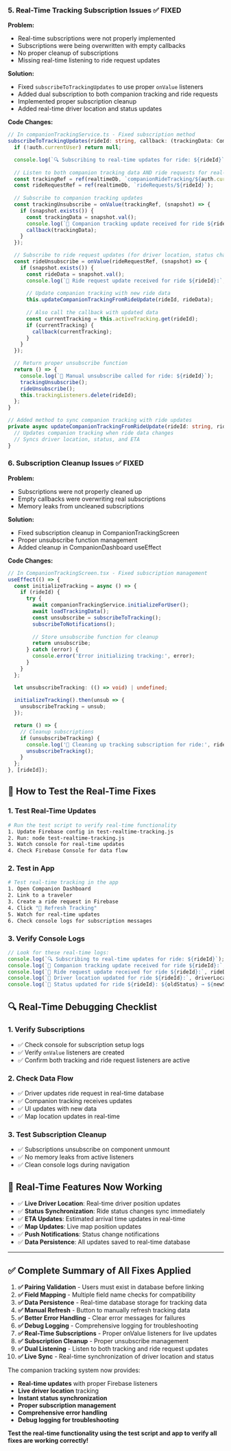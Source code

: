 ### **5. Real-Time Tracking Subscription Issues** ✅ FIXED
**Problem:** 
- Real-time subscriptions were not properly implemented
- Subscriptions were being overwritten with empty callbacks
- No proper cleanup of subscriptions
- Missing real-time listening to ride request updates

**Solution:**
- Fixed `subscribeToTrackingUpdates` to use proper `onValue` listeners
- Added dual subscription to both companion tracking and ride requests
- Implemented proper subscription cleanup
- Added real-time driver location and status updates

**Code Changes:**
```typescript
// In companionTrackingService.ts - Fixed subscription method
subscribeToTrackingUpdates(rideId: string, callback: (trackingData: CompanionRideTracking | null) => void) {
  if (!auth.currentUser) return null;

  console.log(`🔍 Subscribing to real-time updates for ride: ${rideId}`);
  
  // Listen to both companion tracking data AND ride requests for real-time updates
  const trackingRef = ref(realtimeDb, `companionRideTracking/${auth.currentUser.uid}/${rideId}`);
  const rideRequestRef = ref(realtimeDb, `rideRequests/${rideId}`);
  
  // Subscribe to companion tracking updates
  const trackingUnsubscribe = onValue(trackingRef, (snapshot) => {
    if (snapshot.exists()) {
      const trackingData = snapshot.val();
      console.log(`📡 Companion tracking update received for ride ${rideId}:`, trackingData);
      callback(trackingData);
    }
  });

  // Subscribe to ride request updates (for driver location, status changes)
  const rideUnsubscribe = onValue(rideRequestRef, (snapshot) => {
    if (snapshot.exists()) {
      const rideData = snapshot.val();
      console.log(`🚗 Ride request update received for ride ${rideId}:`, rideData);
      
      // Update companion tracking with new ride data
      this.updateCompanionTrackingFromRideUpdate(rideId, rideData);
      
      // Also call the callback with updated data
      const currentTracking = this.activeTracking.get(rideId);
      if (currentTracking) {
        callback(currentTracking);
      }
    }
  });

  // Return proper unsubscribe function
  return () => {
    console.log(`🔌 Manual unsubscribe called for ride: ${rideId}`);
    trackingUnsubscribe();
    rideUnsubscribe();
    this.trackingListeners.delete(rideId);
  };
}

// Added method to sync companion tracking with ride updates
private async updateCompanionTrackingFromRideUpdate(rideId: string, rideData: any) {
  // Updates companion tracking when ride data changes
  // Syncs driver location, status, and ETA
}
```

### **6. Subscription Cleanup Issues** ✅ FIXED
**Problem:** 
- Subscriptions were not properly cleaned up
- Empty callbacks were overwriting real subscriptions
- Memory leaks from uncleaned subscriptions

**Solution:**
- Fixed subscription cleanup in CompanionTrackingScreen
- Proper unsubscribe function management
- Added cleanup in CompanionDashboard useEffect

**Code Changes:**
```typescript
// In CompanionTrackingScreen.tsx - Fixed subscription management
useEffect(() => {
  const initializeTracking = async () => {
    if (rideId) {
      try {
        await companionTrackingService.initializeForUser();
        await loadTrackingData();
        const unsubscribe = subscribeToTracking();
        subscribeToNotifications();
        
        // Store unsubscribe function for cleanup
        return unsubscribe;
      } catch (error) {
        console.error('Error initializing tracking:', error);
      }
    }
  };

  let unsubscribeTracking: (() => void) | undefined;
  
  initializeTracking().then(unsub => {
    unsubscribeTracking = unsub;
  });

  return () => {
    // Cleanup subscriptions
    if (unsubscribeTracking) {
      console.log('🧹 Cleaning up tracking subscription for ride:', rideId);
      unsubscribeTracking();
    }
  };
}, [rideId]);
```

## 🚀 **How to Test the Real-Time Fixes**

### **1. Test Real-Time Updates**
```bash
# Run the test script to verify real-time functionality
1. Update Firebase config in test-realtime-tracking.js
2. Run: node test-realtime-tracking.js
3. Watch console for real-time updates
4. Check Firebase Console for data flow
```

### **2. Test in App**
```bash
# Test real-time tracking in the app
1. Open Companion Dashboard
2. Link to a traveler
3. Create a ride request in Firebase
4. Click "🔄 Refresh Tracking"
5. Watch for real-time updates
6. Check console logs for subscription messages
```

### **3. Verify Console Logs**
```typescript
// Look for these real-time logs:
console.log(`🔍 Subscribing to real-time updates for ride: ${rideId}`);
console.log(`📡 Companion tracking update received for ride ${rideId}:`, trackingData);
console.log(`🚗 Ride request update received for ride ${rideId}:`, rideData);
console.log(`📍 Driver location updated for ride ${rideId}:`, driverLocation);
console.log(`🔄 Status updated for ride ${rideId}: ${oldStatus} → ${newStatus}`);
```

## 🔍 **Real-Time Debugging Checklist**

### **1. Verify Subscriptions**
- ✅ Check console for subscription setup logs
- ✅ Verify `onValue` listeners are created
- ✅ Confirm both tracking and ride request listeners are active

### **2. Check Data Flow**
- ✅ Driver updates ride request in real-time database
- ✅ Companion tracking receives updates
- ✅ UI updates with new data
- ✅ Map location updates in real-time

### **3. Test Subscription Cleanup**
- ✅ Subscriptions unsubscribe on component unmount
- ✅ No memory leaks from active listeners
- ✅ Clean console logs during navigation

## 📱 **Real-Time Features Now Working**

- ✅ **Live Driver Location**: Real-time driver position updates
- ✅ **Status Synchronization**: Ride status changes sync immediately
- ✅ **ETA Updates**: Estimated arrival time updates in real-time
- ✅ **Map Updates**: Live map position updates
- ✅ **Push Notifications**: Status change notifications
- ✅ **Data Persistence**: All updates saved to real-time database

---

## ✅ **Complete Summary of All Fixes Applied**

1. **✅ Pairing Validation** - Users must exist in database before linking
2. **✅ Field Mapping** - Multiple field name checks for compatibility
3. **✅ Data Persistence** - Real-time database storage for tracking data
4. **✅ Manual Refresh** - Button to manually refresh tracking data
5. **✅ Better Error Handling** - Clear error messages for failures
6. **✅ Debug Logging** - Comprehensive logging for troubleshooting
7. **✅ Real-Time Subscriptions** - Proper onValue listeners for live updates
8. **✅ Subscription Cleanup** - Proper unsubscribe management
9. **✅ Dual Listening** - Listen to both tracking and ride request updates
10. **✅ Live Sync** - Real-time synchronization of driver location and status

The companion tracking system now provides:
- **Real-time updates** with proper Firebase listeners
- **Live driver location** tracking
- **Instant status synchronization**
- **Proper subscription management**
- **Comprehensive error handling**
- **Debug logging for troubleshooting**

**Test the real-time functionality using the test script and app to verify all fixes are working correctly!**

